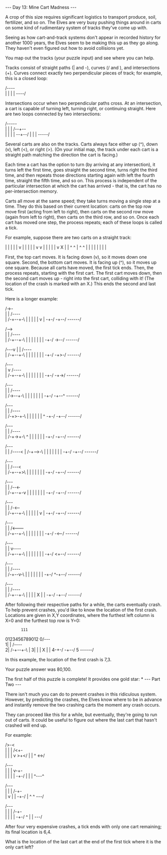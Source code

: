 --- Day 13: Mine Cart Madness ---

A crop of this size requires significant logistics to transport produce, soil, fertilizer, and so on. The Elves are very busy pushing things around in carts on some kind of rudimentary system of tracks they've come up with.

Seeing as how cart-and-track systems don't appear in recorded history for another 1000 years, the Elves seem to be making this up as they go along. They haven't even figured out how to avoid collisions yet.

You map out the tracks (your puzzle input) and see where you can help.

Tracks consist of straight paths (| and -), curves (/ and \), and intersections (+). Curves connect exactly two perpendicular pieces of track; for example, this is a closed loop:

/----\
| |
| |
\----/

Intersections occur when two perpendicular paths cross. At an intersection, a cart is capable of turning left, turning right, or continuing straight. Here are two loops connected by two intersections:

/-----\
| |
| /--+--\
| | | |
\--+--/ |
| |
\-----/

Several carts are also on the tracks. Carts always face either up (^), down (v), left (<), or right (>). (On your initial map, the track under each cart is a straight path matching the direction the cart is facing.)

Each time a cart has the option to turn (by arriving at any intersection), it turns left the first time, goes straight the second time, turns right the third time, and then repeats those directions starting again with left the fourth time, straight the fifth time, and so on. This process is independent of the particular intersection at which the cart has arrived - that is, the cart has no per-intersection memory.

Carts all move at the same speed; they take turns moving a single step at a time. They do this based on their current location: carts on the top row move first (acting from left to right), then carts on the second row move (again from left to right), then carts on the third row, and so on. Once each cart has moved one step, the process repeats; each of these loops is called a tick.

For example, suppose there are two carts on a straight track:

| | | | |
v | | | |
| v v | |
| | | v X
| | ^ ^ |
^ ^ | | |
| | | | |

First, the top cart moves. It is facing down (v), so it moves down one square. Second, the bottom cart moves. It is facing up (^), so it moves up one square. Because all carts have moved, the first tick ends. Then, the process repeats, starting with the first cart. The first cart moves down, then the second cart moves up - right into the first cart, colliding with it! (The location of the crash is marked with an X.) This ends the second and last tick.

Here is a longer example:

/->-\
| | /----\
| /-+--+-\ |
| | | | v |
\-+-/ \-+--/
\------/

/-->\
| | /----\
| /-+--+-\ |
| | | | | |
\-+-/ \->--/
\------/

/---v
| | /----\
| /-+--+-\ |
| | | | | |
\-+-/ \-+>-/
\------/

/---\
| v /----\
| /-+--+-\ |
| | | | | |
\-+-/ \-+->/
\------/

/---\
| | /----\
| /->--+-\ |
| | | | | |
\-+-/ \-+--^
\------/

/---\
| | /----\
| /-+>-+-\ |
| | | | | ^
\-+-/ \-+--/
\------/

/---\
| | /----\
| /-+->+-\ ^
| | | | | |
\-+-/ \-+--/
\------/

/---\
| | /----<
| /-+-->-\ |
| | | | | |
\-+-/ \-+--/
\------/

/---\
| | /---<\
| /-+--+>\ |
| | | | | |
\-+-/ \-+--/
\------/

/---\
| | /--<-\
| /-+--+-v |
| | | | | |
\-+-/ \-+--/
\------/

/---\
| | /-<--\
| /-+--+-\ |
| | | | v |
\-+-/ \-+--/
\------/

/---\
| | /<---\
| /-+--+-\ |
| | | | | |
\-+-/ \-<--/
\------/

/---\
| | v----\
| /-+--+-\ |
| | | | | |
\-+-/ \<+--/
\------/

/---\
| | /----\
| /-+--v-\ |
| | | | | |
\-+-/ ^-+--/
\------/

/---\
| | /----\
| /-+--+-\ |
| | | X | |
\-+-/ \-+--/
\------/

After following their respective paths for a while, the carts eventually crash. To help prevent crashes, you'd like to know the location of the first crash. Locations are given in X,Y coordinates, where the furthest left column is X=0 and the furthest top row is Y=0:

           111

0123456789012
0/---\
1| | /----\
2| /-+--+-\ |
3| | | X | |
4\-+-/ \-+--/
5 \------/

In this example, the location of the first crash is 7,3.

Your puzzle answer was 80,100.

The first half of this puzzle is complete! It provides one gold star: \*
--- Part Two ---

There isn't much you can do to prevent crashes in this ridiculous system. However, by predicting the crashes, the Elves know where to be in advance and instantly remove the two crashing carts the moment any crash occurs.

They can proceed like this for a while, but eventually, they're going to run out of carts. It could be useful to figure out where the last cart that hasn't crashed will end up.

For example:

/>-<\
| |
| /<+-\
| | | v
\>+</ |
| ^
\<->/

/---\
| |
| v-+-\
| | | |
\-+-/ |
| |
^---^

/---\
| |
| /-+-\
| v | |
\-+-/ |
^ ^
\---/

/---\
| |
| /-+-\
| | | |
\-+-/ ^
| |
\---/

After four very expensive crashes, a tick ends with only one cart remaining; its final location is 6,4.

What is the location of the last cart at the end of the first tick where it is the only cart left?
